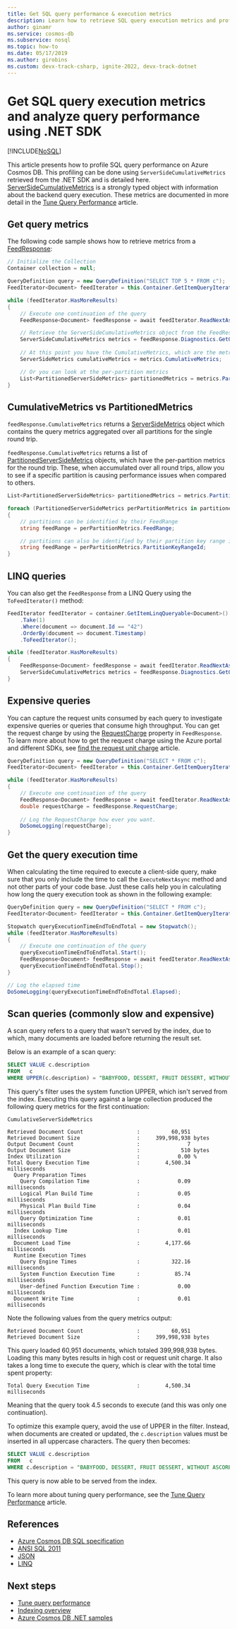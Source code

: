 ```yaml
---
title: Get SQL query performance & execution metrics
description: Learn how to retrieve SQL query execution metrics and profile SQL query performance of Azure Cosmos DB requests.
author: ginamr
ms.service: cosmos-db
ms.subservice: nosql
ms.topic: how-to
ms.date: 05/17/2019
ms.author: girobins
ms.custom: devx-track-csharp, ignite-2022, devx-track-dotnet
---
```

# Get SQL query execution metrics and analyze query performance using .NET SDK
[!INCLUDE[NoSQL](../includes/appliesto-nosql.md)]

This article presents how to profile SQL query performance on Azure Cosmos DB. This profiling can be done using `ServerSideCumulativeMetrics` retrieved from the .NET SDK and is detailed here. [ServerSideCumulativeMetrics](/dotnet/api/microsoft.azure.cosmos.serversidemetrics) is a strongly typed object with information about the backend query execution. These metrics are documented in more detail in the [Tune Query Performance](./query-metrics.md) article.

## Get query metrics
The following code sample shows how to retrieve metrics from a [FeedResponse](/dotnet/api/microsoft.azure.cosmos.feedresponse):

```csharp
// Initialize the Collection
Container collection = null;

QueryDefinition query = new QueryDefinition("SELECT TOP 5 * FROM c");
FeedIterator<Document> feedIterator = this.Container.GetItemQueryIterator<Document>(query);

while (feedIterator.HasMoreResults)
{
    // Execute one continuation of the query
    FeedResponse<Document> feedResponse = await feedIterator.ReadNextAsync();

    // Retrieve the ServerSideCumulativeMetrics object from the FeedResponse
    ServerSideCumulativeMetrics metrics = feedResponse.Diagnostics.GetQueryMetrics();
    
    // At this point you have the CumulativeMetrics, which are the metrics aggregated over all partitions
    ServerSideMetrics cumulativeMetrics = metrics.CumulativeMetrics;

    // Or you can look at the per-partition metrics
    List<PartitionedServerSideMetrics> partitionedMetrics = metrics.PartitionedMetrics;
}
```

## CumulativeMetrics vs PartitionedMetrics


`feedResponse.CumulativeMetrics` returns a [ServerSideMetrics](/dotnet/api/microsoft.azure.cosmos.serversidemetrics) object which contains the query metrics aggregated over all partitions for the single round trip.

`feedResponse.CumulativeMetrics` returns a list of [PartitionedServerSideMetrics](/dotnet/api/microsoft.azure.cosmos.partitionedserversidemetrics) objects, which have the per-partition metrics for the round trip. These, when accumulated over all round trips, allow you to see if a specific partition is causing performance issues when compared to others.

```csharp
List<PartitionedServerSideMetrics> partitionedMetrics = metrics.PartitionedMetrics;

foreach (PartitionedServerSideMetrics perPartitionMetrics in partitionedMetrics)
{
    // partitions can be identified by their FeedRange
    string feedRange = perPartitionMetrics.FeedRange;

    // partitions can also be identified by their partition key range id. Note that this value will be null when using gateway mode.
    string feedRange = perPartitionMetrics.PartitionKeyRangeId;
}
```

## LINQ queries

You can also get the `FeedResponse` from a LINQ Query using the `ToFeedIterator()` method:

```csharp
FeedIterator feedIterator = container.GetItemLinqQueryable<Document>()
    .Take(1)
    .Where(document => document.Id == "42")
    .OrderBy(document => document.Timestamp)
    .ToFeedIterator();

while (feedIterator.HasMoreResults)
{
    FeedResponse<Document> feedResponse = await feedIterator.ReadNextAsync();
    ServerSideCumulativeMetrics metrics = feedResponse.Diagnostics.GetQueryMetrics();
}
```

## Expensive queries

You can capture the request units consumed by each query to investigate expensive queries or queries that consume high throughput. You can get the request charge by using the [RequestCharge](/dotnet/api/microsoft.azure.documents.client.feedresponse-1.requestcharge) property in `FeedResponse`. To learn more about how to get the request charge using the Azure portal and different SDKs, see [find the request unit charge](find-request-unit-charge.md) article.

```csharp
QueryDefinition query = new QueryDefinition("SELECT * FROM c");
FeedIterator<Document> feedIterator = this.Container.GetItemQueryIterator<Document>(query);

while (feedIterator.HasMoreResults)
{
    // Execute one continuation of the query
    FeedResponse<Document> feedResponse = await feedIterator.ReadNextAsync();
    double requestCharge = feedResponse.RequestCharge;
    
    // Log the RequestCharge how ever you want.
    DoSomeLogging(requestCharge);
}
```

## Get the query execution time

When calculating the time required to execute a client-side query, make sure that you only include the time to call the `ExecuteNextAsync` method and not other parts of your code base. Just these calls help you in calculating how long the query execution took as shown in the following example:

```csharp
QueryDefinition query = new QueryDefinition("SELECT * FROM c");
FeedIterator<Document> feedIterator = this.Container.GetItemQueryIterator<Document>(query);

Stopwatch queryExecutionTimeEndToEndTotal = new Stopwatch();
while (feedIterator.HasMoreResults)
{
    // Execute one continuation of the query
    queryExecutionTimeEndToEndTotal.Start();
    FeedResponse<Document> feedResponse = await feedIterator.ReadNextAsync();
    queryExecutionTimeEndToEndTotal.Stop();
}

// Log the elapsed time
DoSomeLogging(queryExecutionTimeEndToEndTotal.Elapsed);
```

## Scan queries (commonly slow and expensive)

A scan query refers to a query that wasn't served by the index, due to which, many documents are loaded before returning the result set.

Below is an example of a scan query:

```sql
SELECT VALUE c.description 
FROM   c 
WHERE UPPER(c.description) = "BABYFOOD, DESSERT, FRUIT DESSERT, WITHOUT ASCORBIC ACID, JUNIOR"
```

This query's filter uses the system function UPPER, which isn't served from the index. Executing this query against a large collection produced the following query metrics for the first continuation:

```
CumulativeServerSideMetrics

Retrieved Document Count                 :          60,951
Retrieved Document Size                  :     399,998,938 bytes
Output Document Count                    :               7
Output Document Size                     :             510 bytes
Index Utilization                        :            0.00 %
Total Query Execution Time               :        4,500.34 milliseconds
  Query Preparation Times
    Query Compilation Time               :            0.09 milliseconds
    Logical Plan Build Time              :            0.05 milliseconds
    Physical Plan Build Time             :            0.04 milliseconds
    Query Optimization Time              :            0.01 milliseconds
  Index Lookup Time                      :            0.01 milliseconds
  Document Load Time                     :        4,177.66 milliseconds
  Runtime Execution Times
    Query Engine Times                   :          322.16 milliseconds
    System Function Execution Time       :           85.74 milliseconds
    User-defined Function Execution Time :            0.00 milliseconds
  Document Write Time                    :            0.01 milliseconds
```

Note the following values from the query metrics output:

```
Retrieved Document Count                 :          60,951
Retrieved Document Size                  :     399,998,938 bytes
```

This query loaded 60,951 documents, which totaled 399,998,938 bytes. Loading this many bytes results in high cost or request unit charge. It also takes a long time to execute the query, which is clear with the total time spent property:

```
Total Query Execution Time               :        4,500.34 milliseconds
```

Meaning that the query took 4.5 seconds to execute (and this was only one continuation).

To optimize this example query, avoid the use of UPPER in the filter. Instead, when documents are created or updated, the `c.description` values must be inserted in all uppercase characters. The query then becomes: 

```sql
SELECT VALUE c.description 
FROM   c 
WHERE c.description = "BABYFOOD, DESSERT, FRUIT DESSERT, WITHOUT ASCORBIC ACID, JUNIOR"
```

This query is now able to be served from the index.

To learn more about tuning query performance, see the [Tune Query Performance](./query-metrics.md) article.

## <a id="References"></a>References

- [Azure Cosmos DB SQL specification](query/getting-started.md)
- [ANSI SQL 2011](https://www.iso.org/iso/iso_catalogue/catalogue_tc/catalogue_detail.htm?csnumber=53681)
- [JSON](https://json.org/)
- [LINQ](/previous-versions/dotnet/articles/bb308959(v=msdn.10)) 

## Next steps

- [Tune query performance](query-metrics.md)
- [Indexing overview](../index-overview.md)
- [Azure Cosmos DB .NET samples](https://github.com/Azure/azure-cosmos-dotnet-v3)
